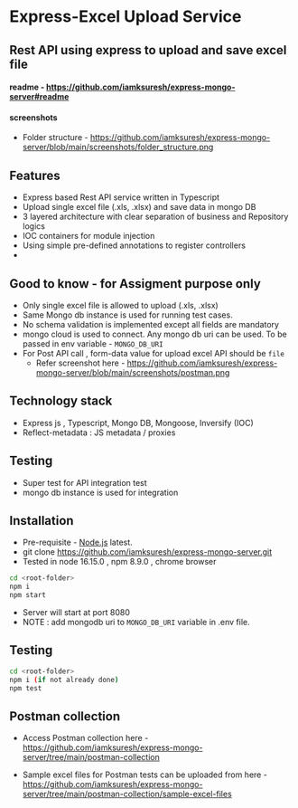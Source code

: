 # Express-Excel Upload Service
## Rest API using express to upload and save excel file

#### readme - https://github.com/iamksuresh/express-mongo-server#readme

#### screenshots
-   Folder structure - https://github.com/iamksuresh/express-mongo-server/blob/main/screenshots/folder_structure.png


## Features
- Express based Rest API service written in Typescript
- Upload single excel file (.xls, .xlsx) and save data in mongo DB
- 3 layered architecture with clear separation of business and Repository logics
- IOC containers for module injection
- Using simple pre-defined annotations to register controllers
- 
## Good to know - for Assigment purpose only
-   Only single excel file is allowed to upload (.xls, .xlsx)
-   Same Mongo db instance is used for running test cases.
-   No schema validation is implemented except all fields are mandatory
-   mongo cloud is used to connect. Any mongo db uri can be used. To be passed in env variable - `MONGO_DB_URI`
-   For Post API call , form-data value for upload excel API should be `file`
    -   Refer screenshot here - https://github.com/iamksuresh/express-mongo-server/blob/main/screenshots/postman.png
    


## Technology stack
-   Express js , Typescript, Mongo DB, Mongoose, Inversify (IOC)
-   Reflect-metadata : JS metadata / proxies

## Testing
-   Super test for API integration test
-   mongo db instance is used for integration

## Installation
-  Pre-requisite - [Node.js](https://nodejs.org/) latest. 
-  git clone https://github.com/iamksuresh/express-mongo-server.git
-  Tested in node 16.15.0 , npm 8.9.0 , chrome browser

```sh
cd <root-folder>
npm i
npm start
```
- Server will start at port 8080
- NOTE : add mongodb uri to `MONGO_DB_URI` variable in .env file. 

## Testing
```sh
cd <root-folder>
npm i (if not already done)
npm test
```
## Postman collection
- Access Postman collection here - https://github.com/iamksuresh/express-mongo-server/tree/main/postman-collection

- Sample excel files for Postman tests can be uploaded from here - https://github.com/iamksuresh/express-mongo-server/tree/main/postman-collection/sample-excel-files
